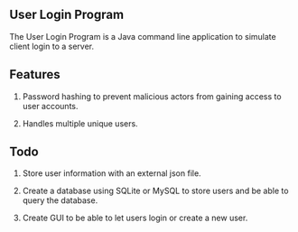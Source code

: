 ## User Login Program
The User Login Program is a Java command line application 
to simulate client login to a server.

## Features
1. Password hashing to prevent malicious actors from gaining access
to user accounts.
   
2. Handles multiple unique users.

## Todo
1. Store user information with an external json file.
2. Create a database using SQLite or MySQL to store users and 
be able to query the database.
   
3. Create GUI to be able to let users login or create a new user.

